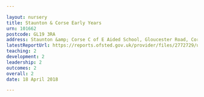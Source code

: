 ```yaml
---

layout: nursery
title: Staunton & Corse Early Years
urn: 101662
postcode: GL19 3RA
address: Staunton &amp; Corse C of E Aided School, Gloucester Road, Corse, Gloucester, Gloucestershire, GL19 3RA
latestReportUrl: https://reports.ofsted.gov.uk/provider/files/2772729/urn/101662.pdf
teaching: 2
development: 2
leadership: 2
outcomes: 2
overall: 2
date: 18 April 2018

---
```

